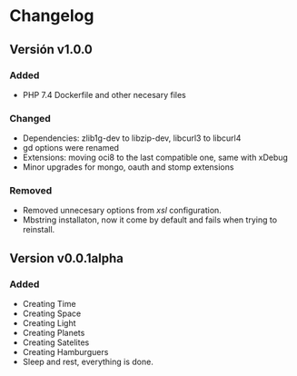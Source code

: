 # Changelog

## Versión v1.0.0

### Added
- PHP 7.4 Dockerfile and other necesary files

### Changed
- Dependencies: zlib1g-dev to libzip-dev, libcurl3 to libcurl4
- gd options were renamed
- Extensions: moving oci8 to the last compatible one, same with xDebug
- Minor upgrades for mongo, oauth and stomp extensions

### Removed
- Removed unnecesary options from *xsl* configuration.
- Mbstring installaton, now it come by default and fails when trying to reinstall.

## Version v0.0.1alpha

### Added
- Creating Time
- Creating Space
- Creating Light
- Creating Planets
- Creating Satelites
- Creating Hamburguers
- Sleep and rest, everything is done.